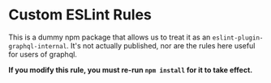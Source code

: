 # Custom ESLint Rules

This is a dummy npm package that allows us to treat it as an `eslint-plugin-graphql-internal`.
It's not actually published, nor are the rules here useful for users of graphql.

**If you modify this rule, you must re-run `npm install` for it to take effect.**
